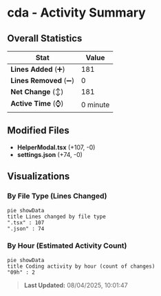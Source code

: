 # cda - Activity Summary 

## Overall Statistics

| Stat                   | Value                                                             |
| ---------------------- | ----------------------------------------------------------------- |
| **Lines Added** (➕)   | 181                                          |
| **Lines Removed** (➖) | 0                                        |
| **Net Change** (↕)    | 181                |
| **Active Time** (⌚)   | 0 minute |


## Modified Files
- **HelperModal.tsx** (+107, -0)
- **settings.json** (+74, -0)

## Visualizations

### By File Type (Lines Changed)

```mermaid
pie showData
title Lines changed by file type
".tsx" : 107
".json" : 74
```

### By Hour (Estimated Activity Count)

```mermaid
pie showData
title Coding activity by hour (count of changes)
"09h" : 2
```


> **Last Updated:** 08/04/2025, 10:01:47